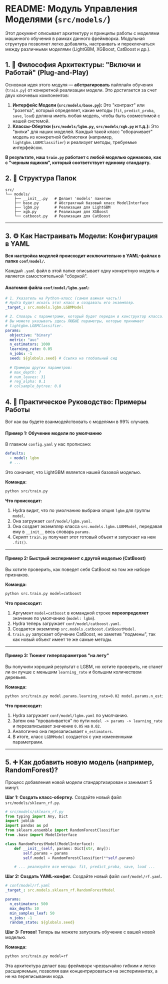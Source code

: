 # README: Модуль Управления Моделями (`src/models/`)

Этот документ описывает архитектуру и принципы работы с моделями машинного обучения в рамках данного фреймворка. Модульная структура позволяет легко добавлять, настраивать и переключаться между различными моделями (LightGBM, XGBoost, CatBoost и др.).

## 1. 🎯 Философия Архитектуры: "Включи и Работай" (Plug-and-Play)

Основная идея этого модуля — **абстрагировать** пайплайн обучения (`train.py`) от конкретной реализации модели. Это достигается за счет двух ключевых компонентов:

1.  **Интерфейс Модели (`src/models/base.py`):** Это "контракт" или "розетка", который определяет, какие методы (`fit`, `predict_proba`, `save`, `load`) должна иметь любая модель, чтобы быть совместимой с нашей системой.
2.  **Классы-Обертки (`src/models/lgbm.py`, `src/models/xgb.py` и т.д.):** Это "вилки" для наших моделей. Каждый такой класс "оборачивает" модель из конкретной библиотеки (например, `lightgbm.LGBMClassifier`) и реализует методы, требуемые интерфейсом.

**В результате, наш `train.py` работает с любой моделью одинаково, как с "черным ящиком", который соответствует единому стандарту.**

## 2. 📁 Структура Папок

```
src/
└── models/
    ├── __init__.py   # Делает 'models' пакетом
    ├── base.py       # Абстрактный базовый класс ModelInterface
    ├── lgbm.py       # Реализация для LightGBM
    ├── xgb.py        # Реализация для XGBoost
    └── catboost.py   # Реализация для CatBoost
```

---

## 3. ⚙️ Как Настраивать Модели: Конфигурация в YAML

**Вся настройка моделей происходит исключительно в YAML-файлах в папке `conf/model/`.**

Каждый `.yaml` файл в этой папке описывает одну конкретную модель и является самостоятельной "сборкой".

#### Анатомия файла `conf/model/lgbm.yaml`:
```yaml
# 1. Указатель на Python-класс (самая важная часть!)
# Hydra будет искать этот класс и создавать его экземпляр.
_target_: src.models.lgbm.LGBMModel

# 2. Словарь с параметрами, который будет передан в конструктор класса.
# Вы можете указывать здесь ЛЮБЫЕ параметры, которые принимает
# lightgbm.LGBMClassifier.
params:
  objective: "binary"
  metric: "auc"
  n_estimators: 1000
  learning_rate: 0.05
  n_jobs: -1
  seed: ${globals.seed} # Ссылка на глобальный сид
  
  # Примеры других параметров:
  # max_depth: 7
  # num_leaves: 31
  # reg_alpha: 0.1
  # colsample_bytree: 0.8
```

## 4. 🚀 Практическое Руководство: Примеры Работы

Вот как вы будете взаимодействовать с моделями в 99% случаев.

#### Пример 1: Обучение модели по умолчанию

В главном `config.yaml` у нас прописано:
```yaml
defaults:
  - model: lgbm
  # ...
```
Это означает, что LightGBM является нашей базовой моделью.

**Команда:**
```bash
python src/train.py
```
**Что происходит:**
1.  Hydra видит, что по умолчанию выбрана опция `lgbm` для группы `model`.
2.  Она загружает `conf/model/lgbm.yaml`.
3.  Она создает экземпляр класса `src.models.lgbm.LGBMModel`, передавая ему в `__init__` весь словарь `params`.
4.  Скрипт `train.py` получает этот готовый объект и запускает на нем `.fit()`.

---

#### Пример 2: Быстрый эксперимент с другой моделью (CatBoost)

Вы хотите проверить, как поведет себя CatBoost на том же наборе признаков.

**Команда:**
```bash
python src.train.py model=catboost
```
**Что происходит:**
1.  Аргумент `model=catboost` в командной строке **переопределяет** значение по умолчанию (`model: lgbm`).
2.  Hydra теперь загружает `conf/model/catboost.yaml`.
3.  Создается экземпляр `src.models.catboost.CatBoostModel`.
4.  `train.py` запускает обучение CatBoost, не заметив "подмены", так как новый объект имеет те же самые методы.

---

#### Пример 3: Тюнинг гиперпараметров "на лету"

Вы получили хороший результат с LGBM, но хотите проверить, не станет ли он лучше с меньшим `learning_rate` и большим количеством деревьев.

**Команда:**
```bash
python src/train.py model.params.learning_rate=0.02 model.params.n_estimators=2500
```
**Что происходит:**
1.  Hydra загружает `conf/model/lgbm.yaml` по умолчанию.
2.  Затем она "проваливается" по пути `model -> params -> learning_rate` и перезаписывает значение `0.05` на `0.02`.
3.  Аналогично она перезаписывает `n_estimators`.
4.  В итоге, класс `LGBMModel` создается с уже измененными параметрами.

---

## 5. ➕ Как добавить новую модель (например, RandomForest)?

Процесс добавления новой модели стандартизирован и занимает 5 минут.

**Шаг 1: Создать класс-обертку.**
Создайте новый файл `src/models/sklearn_rf.py`.

```python
# src/models/sklearn_rf.py
from typing import Any, Dict
import joblib
import pandas as pd
from sklearn.ensemble import RandomForestClassifier
from .base import ModelInterface

class RandomForestModel(ModelInterface):
    def __init__(self, params: Dict[str, Any]):
        self.params = params
        self.model = RandomForestClassifier(**self.params)

    # ... реализуйте все методы: fit, predict_proba, save, load ...
```

**Шаг 2: Создать YAML-конфиг.**
Создайте новый файл `conf/model/rf.yaml`.

```yaml
# conf/model/rf.yaml
_target_: src.models.sklearn_rf.RandomForestModel

params:
  n_estimators: 500
  max_depth: 10
  min_samples_leaf: 50
  n_jobs: -1
  random_state: ${globals.seed}
```

**Шаг 3: Готово!**
Теперь вы можете запускать обучение с вашей новой моделью.

**Команда:**
```bash
python src/train.py model=rf
```

Эта архитектура делает ваш фреймворк чрезвычайно гибким и легко расширяемым, позволяя вам концентрироваться на экспериментах, а не на переписывании кода.